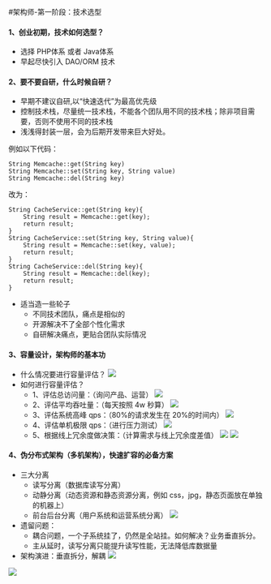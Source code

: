 #架构师-第一阶段：技术选型
#### 1、创业初期，技术如何选型？

- 选择 PHP体系 或者 Java体系
- 早起尽快引入 DAO/ORM 技术

#### 2、要不要自研，什么时候自研？

- 早期不建议自研,以“快速迭代”为最高优先级
- 控制技术栈，尽量统一技术栈，不能各个团队用不同的技术栈；除非项目需要，否则不使用不同的技术栈
- 浅浅得封装一层，会为后期开发带来巨大好处。

例如以下代码：

```
String Memcache::get(String key)
String Memcache::set(String key, String value)
String Memcache::del(String key)
```
改为：

```
String CacheService::get(String key){
	String result = Memcache::get(key);
	return result;
}
String CacheService::set(String key, String value){
	String result = Memcache::set(key, value);
	return result;
}
String CacheService::del(String key){
	String result = Memcache::del(key);
	return result;
}
```

- 适当造一些轮子
	+ 不同技术团队，痛点是相似的
	+ 开源解决不了全部个性化需求
	+ 自研解决痛点，更贴合团队实际情况

#### 3、容量设计，架构师的基本功
- 什么情况要进行容量评估？
![](/Users/yuanjun/Documents/架构师笔记/img/8.png)
- 如何进行容量评估？
	+ 1、评估总访问量：（询问产品、运营）
![](/Users/yuanjun/Documents/架构师笔记/img/10.png)
	+ 2、评估平均吞吐量：（每天按照 4w 秒算）
![](/Users/yuanjun/Documents/架构师笔记/img/11.png)
	+ 3、评估系统高峰 qps：（80%的请求发生在 20%的时间内）
![](/Users/yuanjun/Documents/架构师笔记/img/12.png)
	+ 4、评估单机极限 qps：（进行压力测试）
![](/Users/yuanjun/Documents/架构师笔记/img/13.png)
	+ 5、根据线上冗余度做决策：（计算需求与线上冗余度差值）
![](/Users/yuanjun/Documents/架构师笔记/img/14.png)
![](/Users/yuanjun/Documents/架构师笔记/img/15.png)

#### 4、伪分布式架构（多机架构），快速扩容的必备方案
- 三大分离
	+ 读写分离（数据库读写分离）
	+ 动静分离（动态资源和静态资源分离，例如 css，jpg，静态页面放在单独的机器上）
	+ 前台后台分离（用户系统和运营系统分离）
	![](/Users/yuanjun/Documents/架构师笔记/img/16.png)
- 遗留问题：
	+ 耦合问题，一个子系统挂了，仍然是全站挂。如何解决？业务垂直拆分。
	+ 主从延时，读写分离只能提升读写性能，无法降低库数据量
- 架构演进：垂直拆分，解耦
	![](/Users/yuanjun/Documents/架构师笔记/img/18.png)

![](/Users/yuanjun/Documents/架构师笔记/img/19.png)